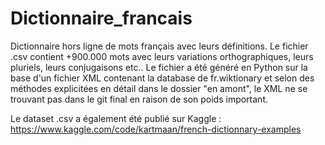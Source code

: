 # Dictionnaire_francais
Dictionnaire hors ligne de mots français avec leurs définitions. Le fichier .csv contient +900.000 mots avec leurs variations orthographiques, leurs pluriels, leurs conjugaisons etc.. Le fichier a été généré en Python sur la base d'un fichier XML contenant la database de fr.wiktionary et selon des méthodes explicitées en détail dans le dossier "en amont", le XML ne se trouvant pas dans le git final en raison de son poids important. 

Le dataset .csv a également été publié sur Kaggle : https://www.kaggle.com/code/kartmaan/french-dictionnary-examples
